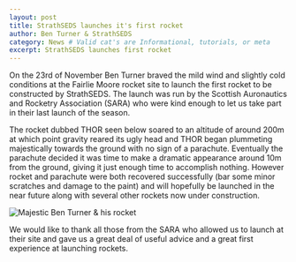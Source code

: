 ```yaml
---
layout: post
title: StrathSEDS launches it's first rocket
author: Ben Turner & StrathSEDS
category: News # Valid cat's are Informational, tutorials, or meta
excerpt: StrathSEDS launches first rocket
---
```


On the 23rd of November Ben Turner braved the mild wind and slightly cold conditions at the Fairlie Moore rocket site to launch the first rocket to be constructed by StrathSEDS.  The launch was run by the Scottish Auronautics and Rocketry Association (SARA) who were kind enough to let us take part in their last launch of the season.  

The rocket dubbed THOR seen below soared to an altitude of around 200m at which point gravity reared its ugly head and THOR began plummeting majestically towards the ground with no sign of a parachute.  Eventually the parachute decided it was time to make a dramatic appearance around 10m from the ground, giving it just enough time to accomplish nothing. However rocket and parachute were both recovered successfully (bar some minor scratches and damage to the paint) and will hopefully be launched in the near future along with several other rockets now under construction.

![Majestic Ben Turner & his rocket][ben]

We would like to thank all those from the SARA who allowed us to launch at their site and gave us a great deal of useful advice and a great first experience at launching rockets.   


[ben]: {{site.imageurl}}posts/majestic-ben.jpg
